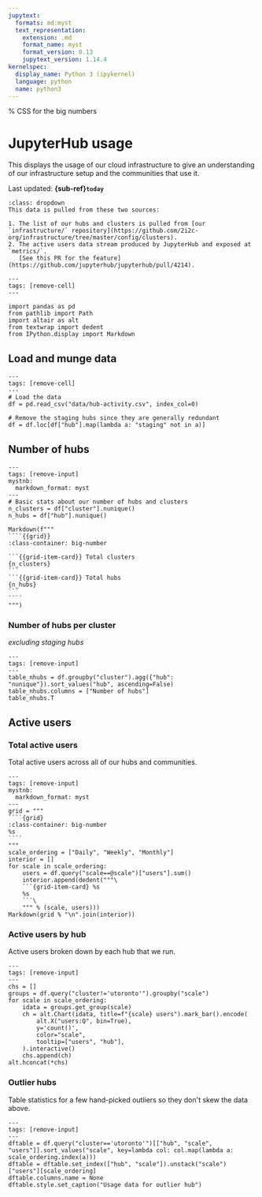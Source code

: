 ```yaml
---
jupytext:
  formats: md:myst
  text_representation:
    extension: .md
    format_name: myst
    format_version: 0.13
    jupytext_version: 1.14.4
kernelspec:
  display_name: Python 3 (ipykernel)
  language: python
  name: python3
---
```


% CSS for the big numbers

<style>
.big-number .sd-card-text {
    font-size: 3rem;
}
</style>

# JupyterHub usage

This displays the usage of our cloud infrastructure to give an understanding of our infrastructure setup and the communities that use it.

Last updated: **{sub-ref}`today`**

```{admonition} Data source
:class: dropdown
This data is pulled from these two sources:

1. The list of our hubs and clusters is pulled from [our `infrastructure/` repository](https://github.com/2i2c-org/infrastructure/tree/master/config/clusters).
2. The active users data stream produced by JupyterHub and exposed at `metrics/`.
   [See this PR for the feature](https://github.com/jupyterhub/jupyterhub/pull/4214).
```

```{code-cell} ipython3
---
tags: [remove-cell]
---

import pandas as pd
from pathlib import Path
import altair as alt
from textwrap import dedent
from IPython.display import Markdown
```

## Load and munge data

```{code-cell} ipython3
---
tags: [remove-cell]
---
# Load the data
df = pd.read_csv("data/hub-activity.csv", index_col=0)

# Remove the staging hubs since they are generally redundant
df = df.loc[df["hub"].map(lambda a: "staging" not in a)]
```

## Number of hubs

`````{code-cell} ipython3
---
tags: [remove-input]
mystnb:
  markdown_format: myst
---
# Basic stats about our number of hubs and clusters
n_clusters = df["cluster"].nunique()
n_hubs = df["hub"].nunique()

Markdown(f"""
````{{grid}}
:class-container: big-number

```{{grid-item-card}} Total clusters
{n_clusters}
```
```{{grid-item-card}} Total hubs
{n_hubs}
```
````
""")
`````

### Number of hubs per cluster

_excluding staging hubs_

```{code-cell} ipython3
---
tags: [remove-input]
---
table_nhubs = df.groupby("cluster").agg({"hub": "nunique"}).sort_values("hub", ascending=False)
table_nhubs.columns = ["Number of hubs"]
table_nhubs.T
```

## Active users

### Total active users

Total active users across all of our hubs and communities.

`````{code-cell} ipython3
---
tags: [remove-input]
mystnb:
  markdown_format: myst
---
grid = """
````{grid}
:class-container: big-number
%s
````
"""
scale_ordering = ["Daily", "Weekly", "Monthly"]
interior = []
for scale in scale_ordering:
    users = df.query("scale==@scale")["users"].sum()
    interior.append(dedent("""\
    ```{grid-item-card} %s
    %s
    ```\
    """ % (scale, users)))
Markdown(grid % "\n".join(interior))
`````

### Active users by hub

Active users broken down by each hub that we run.

```{code-cell} ipython3
---
tags: [remove-input]
---
chs = []
groups = df.query("cluster!='utoronto'").groupby("scale")
for scale in scale_ordering:
    idata = groups.get_group(scale)
    ch = alt.Chart(idata, title=f"{scale} users").mark_bar().encode(
        alt.X("users:Q", bin=True),
        y='count()',
        color="scale",
        tooltip=["users", "hub"],
    ).interactive()
    chs.append(ch)
alt.hconcat(*chs)
```

### Outlier hubs

Table statistics for a few hand-picked outliers so they don't skew the data above.

```{code-cell} ipython3
---
tags: [remove-input]
---
dftable = df.query("cluster=='utoronto'")[["hub", "scale", "users"]].sort_values("scale", key=lambda col: col.map(lambda a: scale_ordering.index(a)))
dftable = dftable.set_index(["hub", "scale"]).unstack("scale")["users"][scale_ordering]
dftable.columns.name = None
dftable.style.set_caption("Usage data for outlier hub")
```
